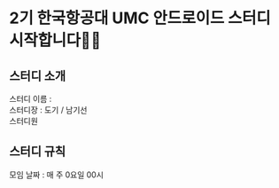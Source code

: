# 2기 한국항공대 UMC 안드로이드 스터디 시작합니다👏🏻

## 스터디 소개  
스터디 이름 :   
스터디장 : 도기 / 남기선  
스터디원  


## 스터디 규칙  
모임 날짜 : 매 주 0요일 00시  

